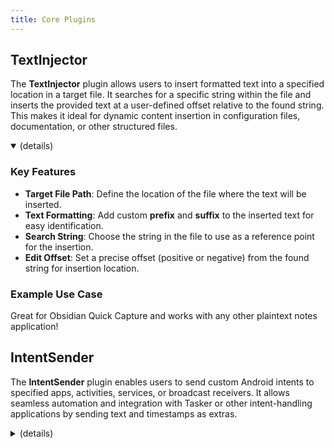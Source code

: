 ```yaml
---
title: Core Plugins
---
```


## TextInjector
The **TextInjector** plugin allows users to insert formatted text into a specified location in a target file. It searches for a specific string within the file and inserts the provided text at a user-defined offset relative to the found string. This makes it ideal for dynamic content insertion in configuration files, documentation, or other structured files.
<details open>
    <summary>(details)</summary>
    <p></p>
    <h3>Key Features</svg></a></h3>
    <ul>
    <li><strong>Target File Path</strong>: Define the location of the file where the text will be inserted.</li>
    <li><strong>Text Formatting</strong>:  Add custom <strong>prefix</strong> and <strong>suffix</strong> to the inserted text for easy identification.</li>
    <li><strong>Search String</strong>: Choose the string in the file to use as a reference point for the insertion.</li>
    <li><strong>Edit Offset</strong>: Set a precise offset (positive or negative) from the found string for insertion location.</li>
    </ul>
    <h3>Example Use Case</svg></a></h3>
    <p>Great for Obsidian Quick Capture and works with any other plaintext notes application!</p>
</details>

## IntentSender
The **IntentSender** plugin enables users to send custom Android intents to specified apps, activities, services, or broadcast receivers. It allows seamless automation and integration with Tasker or other intent-handling applications by sending text and timestamps as extras.
<details>
    <summary>(details)</summary>
    <p></p>
    <h3>Key Features</h3>
    <ul>
    <li><strong>Target Type</strong>: Send intents to an <strong>Activity</strong>, <strong>Service</strong>, or <strong>Broadcast Receiver</strong>.</li>
    <li><strong>Package Name</strong>: Define the receiving app’s package name.</li>
    <li><strong>Class Name</strong>: Specify the exact activity or service to handle the intent.</li>
    <li><strong>Action</strong>: Set a custom Android intent action.</li>
    <li><strong>Extras</strong>: Automatically include text and timestamps in the intent for dynamic handling.</li>
    </ul>
    <h3>Example Use Case</h3>
    <p>Perfect for triggering automation in Tasker, launching specific app activities, or sending structured data to background services (such as <a href="https://github.com/ViscousPot/GitSync">GitSync</a>?).</p>
</details>
